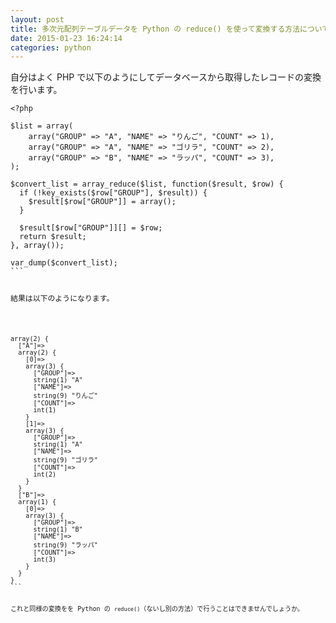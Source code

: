 ```yaml
---
layout: post
title: 多次元配列テーブルデータを Python の reduce() を使って変換する方法について
date: 2015-01-23 16:24:14
categories: python
---
```

<p>自分はよく PHP で以下のようにしてデータベースから取得したレコードの変換を行います。</p>

<pre class="lang-php prettyprint-override"><code>&lt;?php

$list = array(
    array("GROUP" =&gt; "A", "NAME" =&gt; "りんご", "COUNT" =&gt; 1),
    array("GROUP" =&gt; "A", "NAME" =&gt; "ゴリラ", "COUNT" =&gt; 2),
    array("GROUP" =&gt; "B", "NAME" =&gt; "ラッパ", "COUNT" =&gt; 3),
);

$convert_list = array_reduce($list, function($result, $row) {
  if (!key_exists($row["GROUP"], $result)) {
    $result[$row["GROUP"]] = array();
  }

  $result[$row["GROUP"]][] = $row;
  return $result;
}, array());

var_dump($convert_list);
```

<p>結果は以下のようになります。</p>

<pre class="lang-php prettyprint-override"><code>array(2) {
  ["A"]=&gt;
  array(2) {
    [0]=&gt;
    array(3) {
      ["GROUP"]=&gt;
      string(1) "A"
      ["NAME"]=&gt;
      string(9) "りんご"
      ["COUNT"]=&gt;
      int(1)
    }
    [1]=&gt;
    array(3) {
      ["GROUP"]=&gt;
      string(1) "A"
      ["NAME"]=&gt;
      string(9) "ゴリラ"
      ["COUNT"]=&gt;
      int(2)
    }
  }
  ["B"]=&gt;
  array(1) {
    [0]=&gt;
    array(3) {
      ["GROUP"]=&gt;
      string(1) "B"
      ["NAME"]=&gt;
      string(9) "ラッパ"
      ["COUNT"]=&gt;
      int(3)
    }
  }
}
```

<p>これと同様の変換をを Python の <code>reduce()</code>（ないし別の方法）で行うことはできませんでしょうか。</p>
